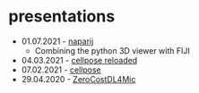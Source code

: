 # presentations
* 01.07.2021 - [naparij](https://montpellierressourcesimagerie.github.io/presentations/naparij/naparij.revealjs.htm)
    * Combining the python 3D viewer with FIJI
* 04.03.2021 - [cellpose reloaded](https://montpellierressourcesimagerie.github.io/presentations/cellpose_reloaded/cellpose_reloaded.revealjs.htm#/cellpose-reloaded)
* 07.02.2021 - [cellpose](https://montpellierressourcesimagerie.github.io/presentations/cellpose/cellpose_report.revealjs.htm#/cellpose)
* 29.04.2020 - [ZeroCostDL4Mic](https://montpellierressourcesimagerie.github.io/presentations/zerocostdl4mic/ZeroCostDL4Mic-exp01.revealjs.htm)

